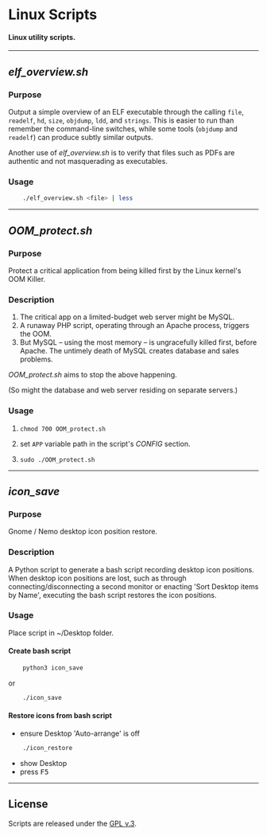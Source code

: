 
# Linux Scripts

#### Linux utility scripts.


---


## *elf_overview.sh*

### Purpose

Output a simple overview of an ELF executable through the calling `file`, `readelf`, `hd`, `size`, `objdump`, `ldd`, and `strings`. This is easier to run than remember the command-line switches, while some tools (`objdump` and `readelf`) can produce subtly similar outputs.

Another use of *elf_overview.sh* is to verify that files such as PDFs are authentic and not masquerading as executables.


### Usage

```bash
    ./elf_overview.sh <file> | less
```


---


## *OOM_protect.sh*

### Purpose

Protect a critical application from being killed first by the Linux kernel's OOM Killer.


### Description

1. The critical app on a limited-budget web server might be MySQL.
2. A runaway PHP script, operating through an Apache process, triggers the OOM.
3. But MySQL &ndash; using the most memory &ndash; is ungracefully killed first, before Apache. The untimely death of MySQL creates database and sales problems.

*OOM_protect.sh* aims to stop the above happening.

(So might the database and web server residing on separate servers.)


### Usage

1. `chmod 700 OOM_protect.sh`

2. set `APP` variable path in the script's *CONFIG* section.

3. `sudo ./OOM_protect.sh`


---


## *icon_save*

### Purpose

Gnome / Nemo desktop icon position restore.


### Description

A Python script to generate a bash script recording desktop icon positions. When desktop icon positions are lost, such as through connecting/disconnecting a second monitor or enacting 'Sort Desktop items by Name', executing the bash script restores the icon positions.


### Usage

Place script in ~/Desktop folder.

#### Create bash script

```bash
    python3 icon_save
```

or

```bash
    ./icon_save
```

#### Restore icons from bash script

+ ensure Desktop 'Auto-arrange' is off

```bash
    ./icon_restore
```

+ show Desktop
+ press <kbd>F5</kbd>

---


## License

Scripts are released under the [GPL v.3](https://www.gnu.org/licenses/gpl-3.0.html).
